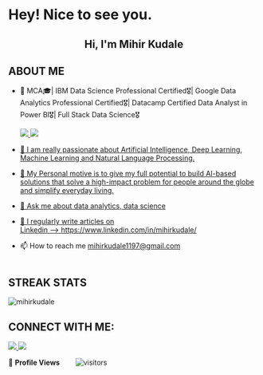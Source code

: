 # Hey! Nice to see you.

<h2 align="center">Hi, I'm Mihir Kudale</h2>

## **ABOUT ME**

* 🔭 MCA🎓| IBM Data Science Professional Certified🎖️| Google Data Analytics Professional Certified🎖️| Datacamp Certified Data Analyst in Power BI🎖️| Full Stack Data Science🎖️

  <a href = "https://www.credly.com/badges/36e4432a-25da-409a-90ef-2c4d9ccfaffb?source=linked_in_profile"><img src="https://img.shields.io/badge/IBM DATA SCIENCE  PROFESSIONAL-0077B5?style=for-the-badge&logo=IBM&logoColor=white" /> </a> 
  <a href = "https://www.credly.com/badges/a3815cbd-8a79-4336-92e7-ba5e9a257c75/public_url"><img src="https://img.shields.io/badge/Google DATA ANALYTICS PROFESSIONAL -f5f6f7?style=for-the-badge&logo=Google&logoColor=blue" /> 
  
* 🔭 I am really passionate about Artificial Intelligence, Deep Learning, Machine Learning and Natural Language Processing. 

* 💬 My Personal motive is to give my full potential to build AI-based solutions that solve a high-impact problem for people around the globe and simplify everyday living.

* 💬 Ask me about data analytics, data science
* 📝 I regularly write articles on<br> Linkedin --> https://www.linkedin.com/in/mihirkudale/
* 📫 How to reach me mihirkudale1197@gmail.com<br><br>

## **STREAK STATS**
<p><img align="center" src="https://github-readme-streak-stats.herokuapp.com/?user=mihirkudale&" alt="mihirkudale" /></p>

## **CONNECT WITH ME**:
<a href = "https://www.linkedin.com/in/mihirkudale/"><img src="https://img.shields.io/badge/LinkedIn-0077B5?style=for-the-badge&logo=linkedin&logoColor=white" /> </a>
<a href = "mailto: mihirkudale1197@gmail.com"><img src="https://img.shields.io/badge/Gmail-f5f6f7?style=for-the-badge&logo=Gmail&logoColor=red" /> </a>


<!--  PROFILES VIEWS -->
🌱 **Profile Views**&nbsp;&nbsp;&nbsp;&nbsp;&nbsp;&nbsp;&nbsp;
![visitors](https://profile-counter.glitch.me/mihirkudale/count.svg?align=center)


